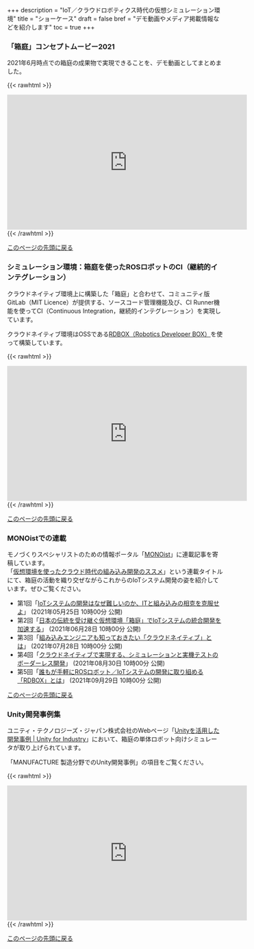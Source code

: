 +++
description = "IoT／クラウドロボティクス時代の仮想シミュレーション環境"
title = "ショーケース"
draft = false
bref = "デモ動画やメディア掲載情報などを紹介します"
toc = true
+++

### 「箱庭」コンセプトムービー2021

2021年6月時点での箱庭の成果物で実現できることを、デモ動画としてまとめました。

{{< rawhtml >}}
<iframe width="560" height="315" src="https://www.youtube.com/embed/89PjrCqILj0" title="YouTube video player" frameborder="0" allow="accelerometer; autoplay; clipboard-write; encrypted-media; gyroscope; picture-in-picture" allowfullscreen></iframe>
{{< /rawhtml >}}

[このページの先頭に戻る](#top)

### シミュレーション環境：箱庭を使ったROSロボットのCI（継続的インテグレーション）

クラウドネイティブ環境上に構築した「箱庭」と合わせて、コミュニティ版GitLab（MIT Licence）が提供する、ソースコード管理機能及び、CI Runner機能を使ってCI（Continuous Integration，継続的インテグレーション）を実現しています。

クラウドネイティブ環境はOSSである[RDBOX（Robotics Developer BOX）](https://github.com/rdbox-intec/rdbox)を使って構築しています。

{{< rawhtml >}}
<iframe width="560" height="315" src="https://www.youtube.com/embed/9OTbq5J1QH0" title="YouTube video player" frameborder="0" allow="accelerometer; autoplay; clipboard-write; encrypted-media; gyroscope; picture-in-picture" allowfullscreen></iframe>
{{< /rawhtml >}}

[このページの先頭に戻る](#top)

### MONOistでの連載

モノづくりスペシャリストのための情報ポータル「[MONOist](https://monoist.atmarkit.co.jp/)」に連載記事を寄稿しています。  
「[仮想環境を使ったクラウド時代の組み込み開発のススメ](https://monoist.atmarkit.co.jp/mn/series/23683/)」という連載タイトルにて、箱庭の活動を織り交ぜながらこれからのIoTシステム開発の姿を紹介しています。ぜひご覧ください。

- 第1回「[IoTシステムの開発はなぜ難しいのか、ITと組み込みの相克を克服せよ](https://monoist.atmarkit.co.jp/mn/articles/2105/25/news005.html)」 (2021年05月25日 10時00分 公開)
- 第2回「[日本の伝統を受け継ぐ仮想環境「箱庭」でIoTシステムの統合開発を加速する](https://monoist.atmarkit.co.jp/mn/articles/2106/28/news012.html)」 (2021年06月28日 10時00分 公開)
- 第3回「[組み込みエンジニアも知っておきたい「クラウドネイティブ」とは](https://monoist.atmarkit.co.jp/mn/articles/2107/28/news016.html)」 (2021年07月28日 10時00分 公開)
- 第4回「[クラウドネイティブで実現する、シミュレーションと実機テストのボーダーレス開発](https://monoist.atmarkit.co.jp/mn/articles/2108/30/news016.html)」 (2021年08月30日 10時00分 公開)
- 第5回「[誰もが手軽にROSロボット／IoTシステムの開発に取り組める「RDBOX」とは](https://monoist.atmarkit.co.jp/mn/articles/2109/29/news006.html)」 (2021年09月29日 10時00分 公開)

[このページの先頭に戻る](#top)

### Unity開発事例集

ユニティ・テクノロジーズ・ジャパン株式会社のWebページ「[Unityを活用した開発事例 | Unity for Industry](https://industry.unity3d.jp/case.html)」において、箱庭の単体ロボット向けシミュレータが取り上げられています。

「MANUFACTURE 製造分野でのUnity開発事例」の項目をご覧ください。

{{< rawhtml >}}
<iframe width="560" height="315" src="https://www.youtube.com/embed/p04clt9zr0Y" title="YouTube video player" frameborder="0" allow="accelerometer; autoplay; clipboard-write; encrypted-media; gyroscope; picture-in-picture" allowfullscreen></iframe>
{{< /rawhtml >}}

[このページの先頭に戻る](#top)
